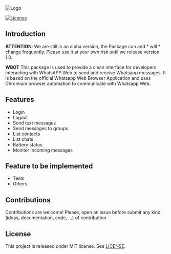 <img alt="Logo" src="https://github.com/groupsc10/WBot/blob/master/logo/logo.png">


[![License](https://img.shields.io/badge/license-MIT-green.svg)](https://github.com/groupsc10/RSQL/LICENSE.txt)

## Introduction


**ATTENTION**: We are still in an alpha version, the Package can and * will * change frequently. Please use it at your own risk until we release version 1.0.

**WBOT** This package is used to provide a clean interface for developers interacting with WhatsAPP Web to send and receive Whatsapp messages. It is based on the official Whatsapp Web Browser Application and uses Chromium browser automation to communicate with Whatsapp Web.

## Features

- Login
- Logout
- Send text messages
- Send messages to groups
- List contacts
- List chats
- Battery status
- Monitor incoming messages



## Feature to be implemented
- Tests
- Others



## Contributions
Contributions are welcome! Please, open an issue before submit any kind (ideas, documentation, code, ...) of contribution.



## License
This project is released under MIT license. See [LICENSE](LICENSE.txt).
